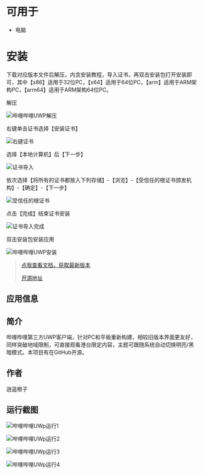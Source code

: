 # 可用于
- 电脑
# 安装
下载对应版本文件后解压，内含安装教程，导入证书，再双击安装包打开安装即可，其中【x86】适用于32位PC，【x64】适用于64位PC，【arm】适用于ARM架构PC，【arm64】适用于ARM架构64位PC。

解压

![哔哩哔哩UWP解压](https://tva4.sinaimg.cn/large/008fEidvgy1gnco054y6tj30lj03jaak.jpg)

右键单击证书选择【安装证书】

![右键证书](https://tvax3.sinaimg.cn/large/008fEidvgy1gnco0atd2gj30fn03bglx.jpg)

选择【本地计算机】后【下一步】

![证书导入](https://tva3.sinaimg.cn/large/008fEidvgy1gnco0b2fo1j30lb0m20ty.jpg)

依次选择【将所有的证书都放入下列存储】-【浏览】-【受信任的根证书颁发机构】-【确定】-【下一步】

![受信任的根证书](https://tva4.sinaimg.cn/large/008fEidvgy1gnco090si5j30zs0n1414.jpg)

点击【完成】结束证书安装

![证书导入完成](https://tvax4.sinaimg.cn/large/008fEidvgy1gnco0b986ej30lb0m2dgo.jpg)

双击安装包安装应用

![哔哩哔哩UWP安装](https://tvax1.sinaimg.cn/large/008fEidvgy1gnco04st1gj30nm0g7wfq.jpg)

> [点我查看文档，获取最新版本](https://www.showdoc.com.cn/biliuwpv4)
> 
> [开源地址](https://github.com/xiaoyaocz/biliuwp-lite)
## 应用信息
## 简介
哔哩哔哩第三方UWP客户端，针对PC和平板重新构建，相较旧版本界面更友好，同样突破地域限制，可直接观看港台限定内容，主题可跟随系统自动切换明亮/黑暗模式。本项目有在GitHub开源。
## 作者
逍遥橙子
## 运行截图
![哔哩哔哩UWp运行1](https://tva3.sinaimg.cn/large/008fEidvgy1gnco05ybauj315o0q1e81.jpg)

![哔哩哔哩UWp运行2](https://tvax3.sinaimg.cn/large/008fEidvgy1gnco06c2mkj31hc0xc7ba.jpg)

![哔哩哔哩UWp运行3](https://tvax3.sinaimg.cn/large/008fEidvgy1gnco07j9s8j31hc0xc4qp.jpg)

![哔哩哔哩UWp运行4](https://tvax4.sinaimg.cn/large/008fEidvgy1gnco07zsggj31hc0xcwgw.jpg)